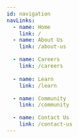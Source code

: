 ```yaml
---
id: navigation
navLinks:
  - name: Home
    link: /                                                                                                                                                                 
  - name: About Us
    link: /about-us

  - name: Careers
    link: /careers
    
  - name: Learn
    link: /learn

  - name: Community
    link: /community

  - name: Contact Us
    link: /contact-us
---
```

